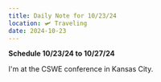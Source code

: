 ```yaml
---
title: Daily Note for 10/23/24
location: 🛩️ Traveling
date: 2024-10-23
---
```

**Schedule 10/23/24 to 10/27/24**

I'm at the CSWE conference in Kansas City.
